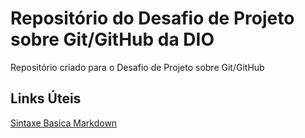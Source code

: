 # Repositório do Desafio de Projeto sobre Git/GitHub da DIO

Repositório criado para o Desafio de Projeto sobre Git/GitHub

## Links Úteis 

[Sintaxe Basica Markdown](https://markdown.net.br/sintaxe-basica/)
